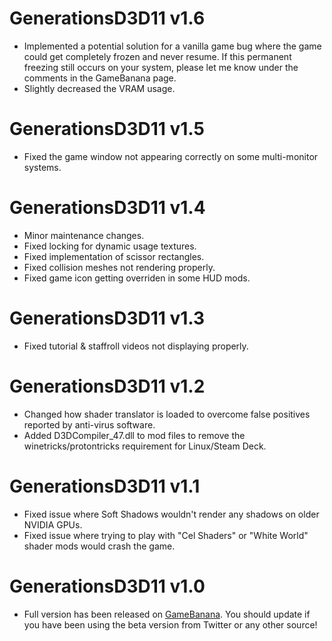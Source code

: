 # GenerationsD3D11 v1.6

* Implemented a potential solution for a vanilla game bug where the game could get completely frozen and never resume. If this permanent freezing still occurs on your system, please let me know under the comments in the GameBanana page.
* Slightly decreased the VRAM usage.

# GenerationsD3D11 v1.5

* Fixed the game window not appearing correctly on some multi-monitor systems.

# GenerationsD3D11 v1.4

* Minor maintenance changes.
* Fixed locking for dynamic usage textures.
* Fixed implementation of scissor rectangles.
* Fixed collision meshes not rendering properly.
* Fixed game icon getting overriden in some HUD mods.

# GenerationsD3D11 v1.3

* Fixed tutorial & staffroll videos not displaying properly.

# GenerationsD3D11 v1.2

* Changed how shader translator is loaded to overcome false positives reported by anti-virus software.
* Added D3DCompiler_47.dll to mod files to remove the winetricks/protontricks requirement for Linux/Steam Deck.

# GenerationsD3D11 v1.1

* Fixed issue where Soft Shadows wouldn't render any shadows on older NVIDIA GPUs.
* Fixed issue where trying to play with "Cel Shaders" or "White World" shader mods would crash the game.

# GenerationsD3D11 v1.0

* Full version has been released on [GameBanana](https://gamebanana.com/mods/407367). You should update if you have been using the beta version from Twitter or any other source!
